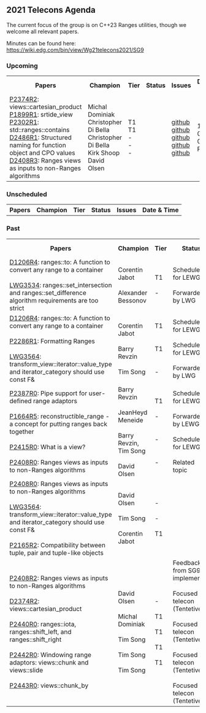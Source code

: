 ## 2021 Telecons Agenda

The current focus of the group is on C++23 Ranges utilities, though we welcome all relevant papers.

Minutes can be found here: https://wiki.edg.com/bin/view/Wg21telecons2021/SG9

### Upcoming

<table>
<tr>
<th>Papers
<th>Champion
<th>Tier
<th>Status 
<th>Issues
<th>Date & Time

<tr>
<td><a href="https://wiki.edg.com/pub/Wg21telecons2021/SG9/P2374R2.html">P2374R2</a>: views::cartesian_product
<br/><a href="https://isocpp.org/files/papers/P1899R1.html">P1899R1</a>: srtide_view
<br/><a href="https://isocpp.org/files/papers/P2302R1.html">P2302R1</a>: std::ranges::contains
<br/><a href="https://isocpp.org/files/papers/D2486R1">D2486R1</a>: Structured naming for function object and CPO values
<br/><a href="https://isocpp.org/files/papers/D2408R3.html">D2408R3</a>: Ranges views as inputs to non-Ranges algorithms
<td>Michal Dominiak
<br/>Christopher Di Bella
<br/>Christopher Di Bella
<br/>Kirk Shoop
<br/>David Olsen
<td>T1
<br/>T1
<br/>-
<br/>-
<br/>-
<td>
<td><a href="http://wg21.link/P2374/github">github</a>
<br/><a href="http://wg21.link/P1899/github">github</a>
<br/><a href="http://wg21.link/P2302/github">github</a>
<br/><a href="http://wg21.link/P2486/github">github</a>
<br/><a href="http://wg21.link/P2408/github">github</a>
<td>11-08<br/> 09:30 Pacific

</table>
  
### Unscheduled

<table>
<tr>
<th>Papers
<th>Champion
<th>Tier
<th>Status 
<th>Issues
<th>Date & Time

<!---
<tr>
<td><a href="https://wg21.link/P2164">P2164R5</a>: views::enumerate
<td>Corentin Jabot
<td>T1
<td>
<td><a href="http://wg21.link/p2164/github">github</a>
<td>
  
Deffered by LEWG
<br/><br/><a href="https://cplusplus.github.io/LWG/issue3534">LWG3534</a>: ranges::set_intersection and ranges::set_difference algorithm requirements are too strict
<br/><br/><br/><a href="http://wg21.link/LWG3534/github">github</a>
-->

</table>

### Past

<table>
<tr>
<th>Papers
<th>Champion
<th>Tier
<th>Status 
<th>Issues
<th>Date & Time

<tr>
<td><a href="https://isocpp.org/files/papers/D1206R4.pdf">D1206R4</a>: ranges::to: A function to convert any range to a container
<br/><br/><a href="https://cplusplus.github.io/LWG/issue3534">LWG3534</a>: ranges::set_intersection and ranges::set_difference algorithm requirements are too strict
<td>Corentin Jabot
<br/><br/>Alexander Bessonov
<td>T1
<br/><br/>-
<td>Scheduled for LEWG
<br/><br/>Forwarded by LWG
<td><a href="http://wg21.link/P1206/github">github</a>
<br/><br/><a href="http://wg21.link/LWG3534/github">github</a>
<br/><br/>
<td>06-14<br/> 09:30 Pacific


<tr>
<td><a href="https://isocpp.org/files/papers/D1206R4.pdf">D1206R4</a>: ranges::to: A function to convert any range to a container
<br/><br/><a href="https://wg21.link/P2286">P2286R1</a>: Formatting Ranges
<br/><br/><a href="https://wg21.link/LWG3564">LWG3564</a>: transform_view::iterator<true>::value_type and iterator_category should use const F&
<td>Corentin Jabot
<br/><br/>Barry Revzin
<br/><br/>Tim Song
<td>T1
<br/><br/><br/>T1
<br/><br/><br/>-
<td>Scheduled for LEWG
<br/><br/>Scheduled for LEWG
<br/><br/>Forwarded by LWG
<td><a href="http://wg21.link/P1206/github">github</a>
<br/><br/><br/><a href="http://wg21.link/P2286/github">github</a>
<br/><br/><br/><a href="http://wg21.link/LWG3564/github">github</a>
<td>07-12<br/> 09:30 Pacific
  
<tr>
<td><a href="https://wg21.link/P2387">P2387R0</a>: Pipe support for user-defined range adaptors
<br/><br/><a href="https://isocpp.org/files/papers/P1664R5.html">P1664R5</a>: reconstructible_range - a concept for putting ranges back together
<br/><br/><a href="https://wg21.link/P2415">P2415R0</a>: What is a view?
<br/><br/><a href="https://wg21.link/P2408">P2408R0</a>: Ranges views as inputs to non-Ranges algorithms
<td>Barry Revzin
<br/><br/>JeanHeyd Meneide
<br/><br/>Barry Revzin, Tim Song
<br/><br/>David Olsen
<td>T1
<br/><br/>-
<br/><br/><br/>-
<br/><br/><br/>-
<td>Scheduled for LEWG
<br/><br/>Forwarded by LEWG
<br/><br/>Scheduled for LEWG
<br/><br/>Related topic
<td><a href="http://wg21.link/p2387/github">github</a>
<br/><br/><a href="http://wg21.link/p1664/github">github</a>
<br/><br/><a href="http://wg21.link/p2415/github">github</a>
<br/><br/><a href="http://wg21.link/p2408/github">github</a>
<td>08-09<br/> 09:30 Pacific

<tr>
<td><a href="https://wg21.link/P2408">P2408R0</a>: Ranges views as inputs to non-Ranges algorithms
<br/><br/><a href="https://wg21.link/LWG3564">LWG3564</a>: transform_view::iterator<true>::value_type and iterator_category should use const F&
<br/><br/><a href="https://wg21.link/P2165">P2165R2</a>: Compatibility between tuple, pair and tuple-like objects
<td>David Olsen
<br/><br/>Tim Song
<br/><br/>Corentin Jabot
<td>-
<br/><br/>-
<br/><br/>T1
<td>
<td><a href="http://wg21.link/p2408/github">github</a>
<br/><br/><br/><a href="https://github.com/cplusplus/papers/issues/1052">github</a>
<br/><br/><a href="http://wg21.link/p2165/github">github</a>
<td>09-13<br/> 09:30 Pacific

<tr>
<td><a href="https://isocpp.org/files/papers/P2408R2.html">P2408R2</a>: Ranges views as inputs to non-Ranges algorithms
<br/><br/><a href="https://wiki.edg.com/pub/Wg21telecons2021/SG9/D2374R2.html">D2374R2</a>: views::cartesian_product
<br/><br/><a href="http://wg21.link/p2440">P2440R0</a>: ranges::iota, ranges::shift_left, and ranges::shift_right
<br/><br/><a href="http://wg21.link/p2442">P2442R0</a>: Windowing range adaptors: views::chunk and views::slide
<br/><br/><a href="http://wg21.link/p2443">P2443R0</a>: views::chunk_by
<td>David Olsen
<br/><br/>Michal Dominiak
<br/><br/>Tim Song
<br/><br/>Tim Song
<br/><br/>Tim Song
<td>-
<br/><br/>T1
<br/><br/>T1
<br/><br/>T1
<br/><br/>T1
<td>Feedback from SG9 implemented
<br/><br/> Focused telecon (Tentetive)
<br/><br/> Focused telecon (Tentetive)
<br/><br/> Focused telecon (Tentetive)
<br/><br/> Focused telecon (Tentetive)
<td><a href="http://wg21.link/p2408/github">github</a>
<br/><br/><a href="http://wg21.link/p2374/github">github</a>
<br/><br/><a href="http://wg21.link/p2440/github">github</a>
<br/><br/><a href="http://wg21.link/p2442/github">github</a>
<br/><br/><a href="http://wg21.link/p2443/github">github</a>
<td>10-11<br/> 09:30 Pacific

</table>
